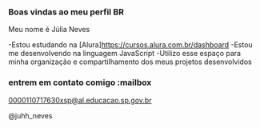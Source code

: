 ### Boas vindas ao meu perfil BR

Meu nome é Júlia Neves

-Estou estudando na [Alura]https://cursos.alura.com.br/dashboard
-Estou me desenvolvendo na linguagem JavaScript
-Utilizo esse espaço para minha organização e compartilhamento dos meus projetos desenvolvidos

### entrem em contato comigo :mailbox 

0000110717630xsp@al.educacao.sp.gov.br

@juhh_neves

